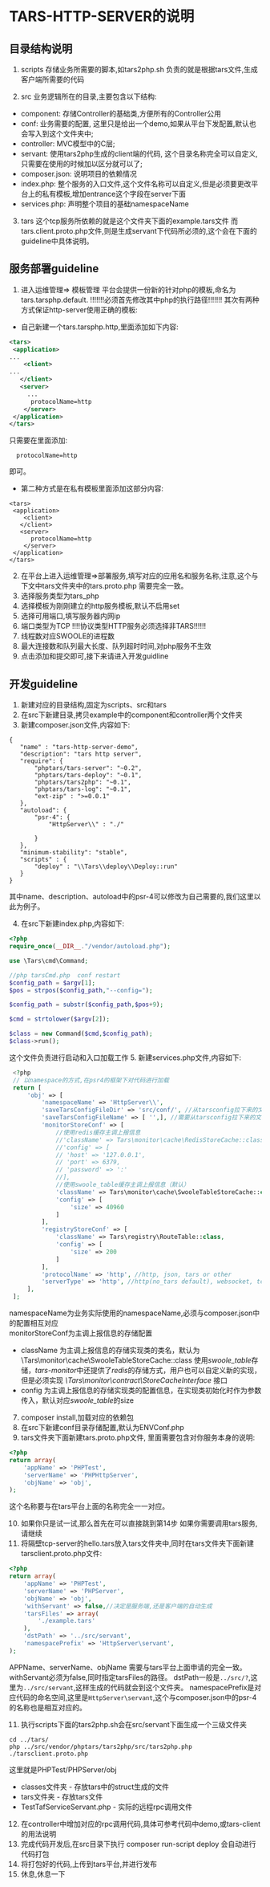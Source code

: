 # TARS-HTTP-SERVER的说明

## 目录结构说明

1. scripts
存储业务所需要的脚本,如tars2php.sh 负责的就是根据tars文件,生成客户端所需要的代码

2. src 
业务逻辑所在的目录,主要包含以下结构:
- component: 存储Controller的基础类,方便所有的Controller公用
- conf: 业务需要的配置, 这里只是给出一个demo,如果从平台下发配置,默认也会写入到这个文件夹中;
- controller: MVC模型中的C层;
- servant: 使用tars2php生成的client端的代码, 这个目录名称完全可以自定义,只需要在使用的时候加以区分就可以了; 
- composer.json: 说明项目的依赖情况
- index.php: 整个服务的入口文件,这个文件名称可以自定义,但是必须要更改平台上的私有模板,增加entrance这个字段在server下面
- services.php: 声明整个项目的基础namespaceName

3. tars
这个tcp服务所依赖的就是这个文件夹下面的example.tars文件 
而tars.client.proto.php文件,则是生成servant下代码所必须的,这个会在下面的guideline中具体说明。

## 服务部署guideline

1. 进入运维管理=> 模板管理
平台会提供一份新的针对php的模板,命名为tars.tarsphp.default. 
!!!!!!!必须首先修改其中php的执行路径!!!!!!!
其次有两种方式保证http-server使用正确的模板:
- 自己新建一个tars.tarsphp.http,里面添加如下内容:

```xml
<tars>
 <application>
...
    <client>
...
   </client>
   <server>
     ...
      protocolName=http
    </server>
 </application>
</tars>
```

只需要在<server>里面添加:
```
  protocolName=http
```
即可。

* 第二种方式是在私有模板里面添加这部分内容:
```
<tars>
 <application>
    <client>
   </client>
   <server>
      protocolName=http
    </server>
 </application>
</tars>
```


2. 在平台上进入运维管理=>部署服务,填写对应的应用名和服务名称,注意,这个与下文中tars文件夹中的tars.proto.php
需要完全一致。
3. 选择服务类型为tars_php
4. 选择模板为刚刚建立的http服务模板,默认不启用set
5. 选择可用端口,填写服务器内网ip
6. 端口类型为TCP
!!!!协议类型HTTP服务必须选择非TARS!!!!!!
7. 线程数对应SWOOLE的进程数
8. 最大连接数和队列最大长度、队列超时时间,对php服务不生效
9. 点击添加和提交即可,接下来请进入开发guidline

## 开发guideline

1. 新建对应的目录结构,固定为scripts、src和tars
2. 在src下新建目录,拷贝example中的component和controller两个文件夹
3. 新建composer.json文件,内容如下:

```
{
   "name" : "tars-http-server-demo",
   "description": "tars http server",
   "require": {
       "phptars/tars-server": "~0.2",
       "phptars/tars-deploy": "~0.1",
       "phptars/tars2php": "~0.1",
       "phptars/tars-log": "~0.1",
       "ext-zip" : ">=0.0.1"
   },
   "autoload": {
       "psr-4": {
           "HttpServer\\" : "./"

       }
   },
   "minimum-stability": "stable",
   "scripts" : {
       "deploy" : "\\Tars\\deploy\\Deploy::run"
   }
}
```
其中name、description、autoload中的psr-4可以修改为自己需要的,我们这里以此为例子。

4. 在src下新建index.php,内容如下:

```php
<?php
require_once(__DIR__."/vendor/autoload.php");

use \Tars\cmd\Command;

//php tarsCmd.php  conf restart
$config_path = $argv[1];
$pos = strpos($config_path,"--config=");

$config_path = substr($config_path,$pos+9);

$cmd = strtolower($argv[2]);

$class = new Command($cmd,$config_path);
$class->run();
```

这个文件负责进行启动和入口加载工作
5. 新建services.php文件,内容如下:
 ```php
  <?php  
  // 以namespace的方式,在psr4的框架下对代码进行加载  
  return [
      'obj' => [
          'namespaceName' => 'HttpServer\\',
          'saveTarsConfigFileDir' => 'src/conf/', //从tarsconfig拉下来的文件保存目录 默认src目录下的conf
          'saveTarsConfigFileName' => [ '',], //需要从tarsconfig拉下来的文件名 在web上配置
          'monitorStoreConf' => [
              //使用redis缓存主调上报信息
              //'className' => Tars\monitor\cache\RedisStoreCache::class,
              //'config' => [
              // 'host' => '127.0.0.1',
              // 'port' => 6379,
              // 'password' => ':'
              //],
              //使用swoole_table缓存主调上报信息（默认）
              'className' => Tars\monitor\cache\SwooleTableStoreCache::class,
              'config' => [
                  'size' => 40960
              ]
          ],
          'registryStoreConf' => [
              'className' => Tars\registry\RouteTable::class,
              'config' => [
                  'size' => 200
              ]
          ],
          'protocolName' => 'http', //http, json, tars or other
          'serverType' => 'http', //http(no_tars default), websocket, tcp(tars default), udp
      ],
  ]; 
```  

namespaceName为业务实际使用的namespaceName,必须与composer.json中的配置相互对应  
monitorStoreConf为主调上报信息的存储配置

 - className 为主调上报信息的存储实现类的类名，默认为 \Tars\monitor\cache\SwooleTableStoreCache::class  使用*swoole_table*存储，*tars-monitor*中还提供了*redis*的存储方式，用户也可以自定义新的实现，但是必须实现 *\Tars\monitor\contract\StoreCacheInterface* 接口 
 - config 为主调上报信息的存储实现类的配置信息，在实现类初始化时作为参数传入，默认对应*swoole_table*的size

7. composer install,加载对应的依赖包
8. 在src下新建conf目录存储配置,默认为ENVConf.php
9. tars文件夹下面新建tars.proto.php文件, 里面需要包含对你服务本身的说明:
  ```php
  <?php
  return array(
      'appName' => 'PHPTest',
      'serverName' => 'PHPHttpServer',
      'objName' => 'obj',
  );
  ```
  这个名称要与在tars平台上面的名称完全一一对应。


10. 如果你只是试一试,那么首先在可以直接跳到第14步 如果你需要调用tars服务,请继续
11. 将隔壁tcp-server的hello.tars放入tars文件夹中,同时在tars文件夹下面新建tarsclient.proto.php文件:
  ```php
  <?php
  return array(
      'appName' => 'PHPTest',
      'serverName' => 'PHPServer',
      'objName' => 'obj',
      'withServant' => false,//决定是服务端,还是客户端的自动生成
      'tarsFiles' => array(
          './example.tars'
      ),
      'dstPath' => '../src/servant',
      'namespacePrefix' => 'HttpServer\servant',
  );
  ```
  APPName、serverName、objName 需要与tars平台上面申请的完全一致。withServant必须为false,同时指定tarsFiles的路径。
dstPath一般是`../src/?`,这里为`../src/servant`,这样生成的代码就会到这个文件夹。
namespacePrefix是对应代码的命名空间,这里是`HttpServer\servant`,这个与composer.json中的psr-4的名称也是相互对应的。

11. 执行scripts下面的tars2php.sh会在src/servant下面生成一个三级文件夹
  ```
  cd ../tars/
  php ../src/vendor/phptars/tars2php/src/tars2php.php ./tarsclient.proto.php
  ```

  这里就是PHPTest/PHPServer/obj 
  - classes文件夹 - 存放tars中的struct生成的文件
  - tars文件夹 - 存放tars文件
  - TestTafServiceServant.php - 实际的远程rpc调用文件

12. 在controller中增加对应的rpc调用代码,具体可参考代码中demo,或tars-client的用法说明
13. 完成代码开发后,在src目录下执行 composer run-script deploy 会自动进行代码打包
14. 将打包好的代码,上传到tars平台,并进行发布
15. 休息,休息一下